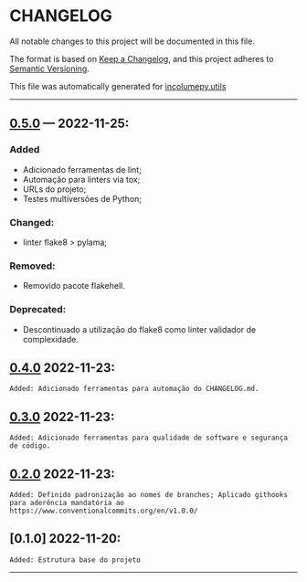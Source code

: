 # CHANGELOG


All notable changes to this project will be documented in this file.

The format is based on [Keep a Changelog](https://keepachangelog.com/en/1.0.0/), and this project adheres to [Semantic Versioning](https://semver.org/spec/v2.0.0.html).

This file was automatically generated for [incolumepy.utils](https://gitlab.com/development-incolume/incolumepy.utils/-/tree/2.5.4)

---
## [0.5.0]	&#8212; 2022-11-25:
### Added
  - Adicionado ferramentas de lint;
  - Automação para linters via tox;
  - URLs do projeto;
  - Testes multiversões de Python;
### Changed:
  - linter flake8 > pylama;
### Removed:
  - Removido pacote flakehell.
### Deprecated:
  - Descontinuado a utilização do flake8 como linter validador de complexidade.

## [0.4.0]	2022-11-23:
	Added: Adicionado ferramentas para automação do CHANGELOG.md.
## [0.3.0]	2022-11-23:
	Added: Adicionado ferramentas para qualidade de software e segurança de código.
## [0.2.0]	2022-11-23:
	Added: Definido padronização ao nomes de branches; Aplicado githooks para aderência mandatória ao https://www.conventionalcommits.org/en/v1.0.0/
## [0.1.0]	2022-11-20:
	Added: Estrutura base do projeto
---

[0.2.0]: https://github.com/incolumepy/incolume.py.fictus/compare/0.1.0...0.2.0
[0.3.0]: https://github.com/incolumepy/incolume.py.fictus/compare/0.2.0...0.3.0
[0.4.0]: https://github.com/incolumepy/incolume.py.fictus/compare/0.3.0...0.4.0
[0.5.0]: https://github.com/incolumepy/incolume.py.fictus/compare/0.4.0...0.5.0
